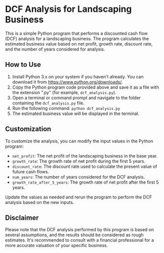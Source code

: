 # DCF Analysis for Landscaping Business

This is a simple Python program that performs a discounted cash flow (DCF) analysis for a landscaping business. The program calculates the estimated business value based on net profit, growth rate, discount rate, and the number of years considered for analysis.

## How to Use

1. Install Python 3.x on your system if you haven't already. You can download it from https://www.python.org/downloads/.
2. Copy the Python program code provided above and save it as a file with the extension ".py" (for example, `dcf_analysis.py`).
3. Open a terminal or command prompt and navigate to the folder containing the `dcf_analysis.py` file.
4. Run the following command: `python dcf_analysis.py`
5. The estimated business value will be displayed in the terminal.

## Customization

To customize the analysis, you can modify the input values in the Python program:

- `net_profit`: The net profit of the landscaping business in the base year.
- `growth_rate`: The growth rate of net profit during the first 5 years.
- `discount_rate`: The discount rate used to calculate the present value of future cash flows.
- `num_years`: The number of years considered for the DCF analysis.
- `growth_rate_after_5_years`: The growth rate of net profit after the first 5 years.

Update the values as needed and rerun the program to perform the DCF analysis based on the new inputs.

## Disclaimer

Please note that the DCF analysis performed by this program is based on several assumptions, and the results should be considered as rough estimates. It's recommended to consult with a financial professional for a more accurate valuation of your specific business.

